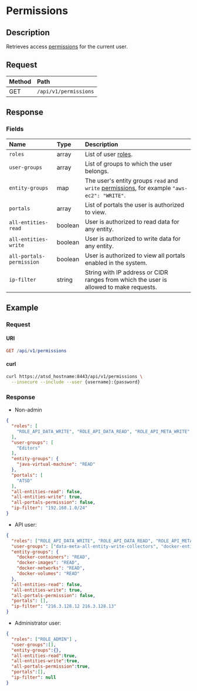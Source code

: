 # Permissions

## Description

Retrieves access [permissions](../../../administration/user-authorization.md) for the current user.

## Request

| **Method** | **Path** |
|:---|:---|
| GET | `/api/v1/permissions` |

## Response

### Fields

| **Name** | **Type** | **Description** |
|:---|:---|:---|
| `roles`  | array | List of user [roles](../../../administration/user-authorization.md#api-roles). |
| `user-groups` | array | List of groups to which the user belongs.|
| `entity-groups` | map | The user's entity groups `read` and `write` [permissions](../../../administration/user-authorization.md#entity-permissions), for example `"aws-ec2": "WRITE"`. |
| `portals`  | array | List of portals the user is authorized to view.|
| `all-entities-read` | boolean | User is authorized to read data for any entity.|
| `all-entities-write`  | boolean | User is authorized to write data for any entity.|
| `all-portals-permission`  | boolean | User is authorized to view all portals enabled in the system. |
| `ip-filter`| string| String with IP address or CIDR ranges from which the user is allowed to make requests. |

## Example

### Request

#### URI

```elm
GET /api/v1/permissions
```

#### curl

```bash
curl https://atsd_hostname:8443/api/v1/permissions \
  --insecure --include --user {username}:{password}
```

### Response

* Non-admin

```json
{
  "roles": [
    "ROLE_API_DATA_WRITE", "ROLE_API_DATA_READ", "ROLE_API_META_WRITE", "ROLE_API_META_READ"
  ],
  "user-groups": [
    "Editors"
  ],
  "entity-groups": {
    "java-virtual-machine": "READ"
  },
  "portals": [
    "ATSD"
  ],
  "all-entities-read": false,
  "all-entities-write": true,
  "all-portals-permission": false,
  "ip-filter": "192.168.1.0/24"
}
```

* API user:

```json
{
  "roles": ["ROLE_API_DATA_WRITE", "ROLE_API_DATA_READ", "ROLE_API_META_WRITE", "ROLE_API_META_READ"],
  "user-groups": ["data-meta-all-entity-write-collectors", "docker-entities-read"],
  "entity-groups": {
    "docker-containers": "READ",
    "docker-images": "READ",
    "docker-networks": "READ",
    "docker-volumes": "READ"
  },
  "all-entities-read": false,
  "all-entities-write": true,
  "all-portals-permission": false,
  "portals": [],
  "ip-filter": "216.3.128.12 216.3.128.13"
}
```

* Administrator user:

```json
{
  "roles": ["ROLE_ADMIN"] ,
  "user-groups":[],
  "entity-groups":{},
  "all-entities-read":true,
  "all-entities-write":true,
  "all-portals-permission":true,
  "portals":[],
  "ip-filter": null
}
```
